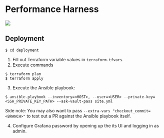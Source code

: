 # Performance Harness

<img src="doc/topology.png"/>

## Deployment

```
$ cd deployment
```

1. Fill out Terraform variable values in `terraform.tfvars`.
2. Execute commands

```
$ terraform plan
$ terraform apply
```

3. Execute the Ansible playbook:

```
$ ansible-playbook --inventory=<HOST>, --user=<USER> --private-key=<SSH_PRIVATE_KEY_PATH> --ask-vault-pass site.yml
```

Side note: You may also want to pass `--extra-vars "checkout_commit=<BRANCH>"`
to test out a PR against the Ansible playbook itself.

4. Configure Grafana password by opening up the its UI and logging in as
   admin.
